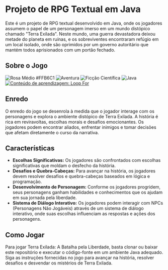 # Projeto de RPG Textual em Java
Este é um projeto de RPG textual desenvolvido em Java, onde os jogadores assumem o papel de um personagem imerso em um mundo distópico chamado "Terra Exilada". 
Neste mundo, uma guerra devastadora deixou metade do planeta em ruínas, e os sobreviventes encontraram refúgio em um local isolado, onde são oprimidos por um 
governo autoritário que mantém todos aprisionados com um portão fechado.

## Sobre o Jogo


![Rosa Médio #FFB6C1](https://img.shields.io/badge/Terra%20Exilada%3A%20A%20Batalha%20pela%20Liberdade-FFB6C1?style=for-the-badge&labelColor=30A3DC)
![Aventura](https://img.shields.io/badge/Aventura-FFFFFF?style=for-the-badge&labelColor=1877F2)
![Ficção Científica](https://img.shields.io/badge/Fic%C3%A7%C3%A3o%20Cient%C3%ADfica-FFB6C1?style=for-the-badge&labelColor=1877F2)
![Java](https://img.shields.io/badge/Java-FFFFFF?style=for-the-badge&labelColor=1877F2)
[![Conteúdo de aprendizagem: Loop For](https://img.shields.io/badge/Conte%C3%BAdo%20de%20aprendizagem%3A%20Loop%20For-FFB6C1?style=for-the-badge&labelColor=30A3DC)]()









## Enredo
O enredo do jogo se desenrola à medida que o jogador interage com os personagens e explora o ambiente distópico de Terra Exilada. A história é rica em reviravoltas,
escolhas morais e desafios emocionantes. Os jogadores podem encontrar aliados, enfrentar inimigos e tomar decisões que afetam diretamente o curso da narrativa.

## Características
- **Escolhas Significativas:** Os jogadores são confrontados com escolhas significativas que moldam o desfecho da história.
- **Desafios e Quebra-Cabeças:** Para avançar na história, os jogadores devem resolver desafios e quebra-cabeças baseados em lógica e programação.
- **Desenvolvimento de Personagem:** Conforme os jogadores progridem, seus personagens ganham habilidades e conhecimentos que os ajudam em sua jornada pela liberdade.
- **Sistema de Diálogo Interativo:** Os jogadores podem interagir com NPCs (Personagens Não Jogáveis) através de um sistema de diálogo interativo, onde suas escolhas influenciam as respostas e ações dos personagens.

## Como Jogar
Para jogar Terra Exilada: A Batalha pela Liberdade, basta clonar ou baixar este repositório e executar o código-fonte em um ambiente Java adequado. 
Siga as instruções fornecidas no jogo para avançar na história, resolver desafios e desvendar os mistérios de Terra Exilada.


